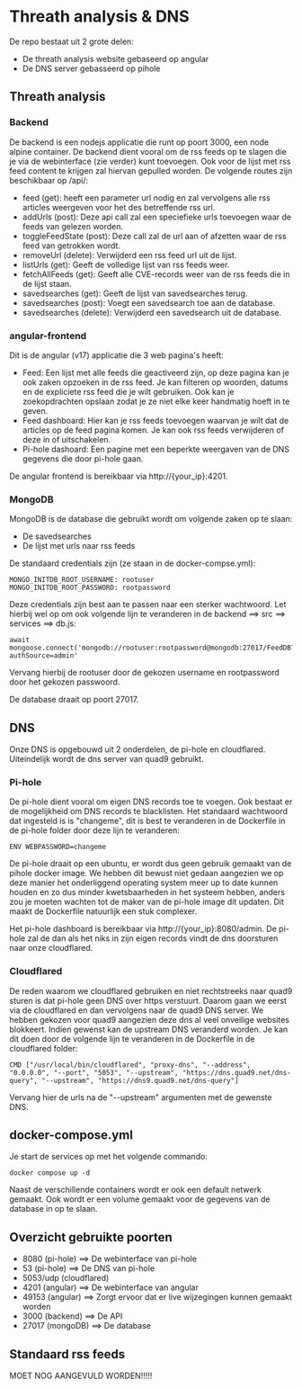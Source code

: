 # Threath analysis & DNS

De repo bestaat uit 2 grote delen:

- De threath analysis website gebaseerd op angular
- De DNS server gebasseerd op pihole

## Threath analysis

### Backend

De backend is een nodejs applicatie die runt op poort 3000, een node alpine container. De backend dient vooral om de rss feeds op te slagen die je via de webinterface (zie verder) kunt toevoegen. Ook voor de lijst met rss feed content te krijgen zal hiervan gepulled worden. De volgende routes zijn beschikbaar op /api/:

- feed (get): heeft een parameter url nodig en zal vervolgens alle rss articles weergeven voor het des betreffende rss url.
- addUrls (post): Deze api call zal een speciefieke urls toevoegen waar de feeds van gelezen worden.
- toggleFeedState (post): Deze call zal de url aan of afzetten waar de rss feed van getrokken wordt.
- removeUrl (delete): Verwijderd een rss feed url uit de lijst.
- listUrls (get): Geeft de volledige lijst van rss feeds weer.
- fetchAllFeeds (get): Geeft alle CVE-records weer van de rss feeds die in de lijst staan.
- savedsearches (get): Geeft de lijst van savedsearches terug.
- savedsearches (post): Voegt een savedsearch toe aan de database.
- savedsearches (delete): Verwijderd een savedsearch uit de database.

### angular-frontend

Dit is de angular (v17) applicatie die 3 web pagina's heeft:

- Feed: Een lijst met alle feeds die geactiveerd zijn, op deze pagina kan je ook zaken opzoeken in de rss feed. Je kan filteren op woorden, datums en de expliciete rss feed die je wilt gebruiken. Ook kan je zoekopdrachten opslaan zodat je ze niet elke keer handmatig hoeft in te geven.
- Feed dashboard: Hier kan je rss feeds toevoegen waarvan je wilt dat de articles op de feed pagina komen. Je kan ook rss feeds verwijderen of deze in of uitschakelen.
- Pi-hole dashoard: Een pagine met een beperkte weergaven van de DNS gegevens die door pi-hole gaan.

De angular frontend is bereikbaar via http://{your_ip}:4201.

### MongoDB

MongoDB is de database die gebruikt wordt om volgende zaken op te slaan:
- De savedsearches
- De lijst met urls naar rss feeds

De standaard credentials zijn (ze staan in de docker-compse.yml):

```
MONGO_INITDB_ROOT_USERNAME: rootuser
MONGO_INITDB_ROOT_PASSWORD: rootpassword
```

Deze credentials zijn best aan te passen naar een sterker wachtwoord. Let hierbij wel op om ook volgende lijn te veranderen in de backend ==> src ==> services ==> db.js:
```
await mongoose.connect('mongodb://rootuser:rootpassword@mongodb:27017/FeedDB?authSource=admin'
```
Vervang hierbij de rootuser door de gekozen username en rootpassword door het gekozen passwoord.

De database draait op poort 27017.

## DNS

Onze DNS is opgebouwd uit 2 onderdelen, de pi-hole en cloudflared. Uiteindelijk wordt de dns server van quad9 gebruikt.

### Pi-hole

De pi-hole dient vooral om eigen DNS records toe te voegen. Ook bestaat er de mogelijkheid om DNS records te blacklisten. Het standaard wachtwoord dat ingesteld is is "changeme", dit is best te veranderen in de Dockerfile in de pi-hole folder door deze lijn te veranderen:

```
ENV WEBPASSWORD=changeme
```

De pi-hole draait op een ubuntu, er wordt dus geen gebruik gemaakt van de pihole docker image. We hebben dit bewust niet gedaan aangezien we op deze manier het onderliggend operating system meer up to date kunnen houden en zo dus minder kwetsbaarheden in het systeem hebben, anders zou je moeten wachten tot de maker van de pi-hole image dit updaten. Dit maakt de Dockerfile natuurlijk een stuk complexer.

Het pi-hole dashboard is bereikbaar via http://{your_ip}:8080/admin. De pi-hole zal de dan als het niks in zijn eigen records vindt de dns doorsturen naar onze cloudflared.

### Cloudflared

De reden waarom we cloudflared gebruiken en niet rechtstreeks naar quad9 sturen is dat pi-hole geen DNS over https verstuurt. Daarom gaan we eerst via de cloudflared en dan vervolgens naar de quad9 DNS server. We hebben gekozen voor quad9 aangezien deze dns al veel onveilige websites blokkeert. Indien gewenst kan de upstream DNS veranderd worden. Je kan dit doen door de volgende lijn te veranderen in de Dockerfile in de cloudflared folder:

```
CMD ["/usr/local/bin/cloudflared", "proxy-dns", "--address", "0.0.0.0", "--port", "5053", "--upstream", "https://dns.quad9.net/dns-query", "--upstream", "https://dns9.quad9.net/dns-query"]
```

Vervang hier de urls na de "--upstream" argumenten met de gewenste DNS.

## docker-compose.yml

Je start de services op met het volgende commando:

```
docker compose up -d
```

Naast de verschillende containers wordt er ook een default netwerk gemaakt. Ook wordt er een volume gemaakt voor de gegevens van de database in op te slaan.

## Overzicht gebruikte poorten

- 8080 (pi-hole) ==> De webinterface van pi-hole
- 53 (pi-hole) ==> De DNS van pi-hole
- 5053/udp (cloudflared)
- 4201 (angular) ==> De webinterface van angular
- 49153 (angular) ==> Zorgt ervoor dat er live wijzegingen kunnen gemaakt worden
- 3000 (backend) ==> De API
- 27017 (mongoDB) ==> De database

## Standaard rss feeds

MOET NOG AANGEVULD WORDEN!!!!!
